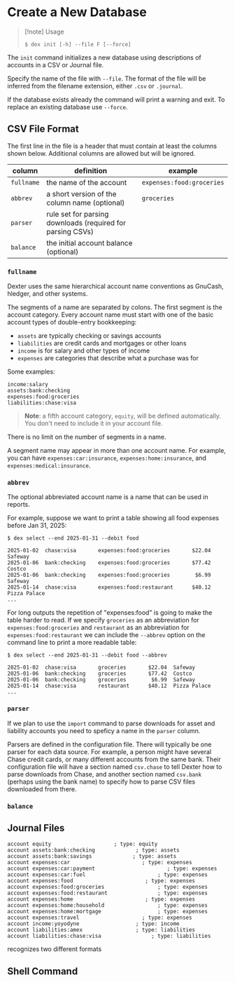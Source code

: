 # Create a New Database

> [!note] Usage
> ```
> $ dex init [-h] --file F [--force]
> ```

The `init` command initializes a new database using descriptions of accounts in a CSV or Journal file.

Specify the name of the file with `--file`.
The format of the file will be inferred from the filename extension, either `.csv` or `.journal`.

If the database exists already the command will print a warning and exit.
To replace an existing database use `--force`.

## CSV File Format

The first line in the file is a header that must contain at least the columns shown below.
Additional columns are allowed but will be ignored.

| column | definition | example |
| --- | --- | --- |
| `fullname` | the name of the account | `expenses:food:groceries` |
| `abbrev` | a short version of the column name (optional) | `groceries` |
| `parser` | rule set for parsing downloads (required for parsing CSVs) |
| `balance` | the initial account balance (optional) |

### `fullname`

Dexter uses the same hierarchical account name conventions as GnuCash, hledger, and other systems.

The segments of a name are separated by colons.
The first segment is the account category.
Every account name must start with one of the basic account types of double-entry bookkeeping:

* `assets` are typically checking or savings accounts
* `liabilities` are credit cards and mortgages or other loans
* `income` is for salary and other types of income
* `expenses` are categories that describe what a purchase was for

Some examples:
```plain
income:salary
assets:bank:checking
expenses:food:groceries
liabilities:chase:visa
```

> **Note**: a fifth account category, `equity`, will be defined automatically.  You don't need to include it in your account file.

There is no limit on the number of segments in a name.

A segment name may appear in more than one account name.
For example, you can have `expenses:car:insurance`, `expenses:home:insurance`, and `expenses:medical:insurance`.

### `abbrev`

The optional abbreviated account name is a name that can be used in reports.

For example, suppose we want to print a table showing all food expenses before Jan 31, 2025:
```plain
$ dex select --end 2025-01-31 --debit food

2025-01-02  chase:visa       expenses:food:groceries       $22.04  Safeway
2025-01-06  bank:checking    expenses:food:groceries       $77.42  Costco
2025-01-06  bank:checking    expenses:food:groceries        $6.99  Safeway
2025-01-14  chase:visa       expenses:food:restaurant      $40.12  Pizza Palace
...
```

For long outputs the repetition of "expenses:food" is going to make the table harder to read.
If we specify `groceries` as an abbreviation for `expenses:food:groceries` and `restaurant` as an abbreviation for `expenses:food:restaurant` we can include the `--abbrev` option on the command line to print a more readable table:
```plain
$ dex select --end 2025-01-31 --debit food --abbrev

2025-01-02  chase:visa       groceries       $22.04  Safeway
2025-01-06  bank:checking    groceries       $77.42  Costco
2025-01-06  bank:checking    groceries        $6.99  Safeway
2025-01-14  chase:visa       restaurant      $40.12  Pizza Palace
...
```

### `parser`

If we plan to use the `import` command to parse downloads for asset and liability accounts you need to speficy a name in the `parser` column.

Parsers are defined in the configuration file.
There will typically be one parser for each data source.
For example, a person might have several Chase credit cards, or many different accounts from the same bank.
Their configuration file will have a section named `csv.chase` to tell Dexter how to parse downloads from Chase, and another section named `csv.bank` (perhaps using the bank name) to specify how to parse CSV files downloaded from there.

### `balance`





## Journal Files

```plain
account equity                    ; type: equity
account assets:bank:checking             ; type: assets
account assets:bank:savings             ; type: assets
account expenses:car                       ; type: expenses
account expenses:car:payment                       ; type: expenses
account expenses:car:fuel                       ; type: expenses
account expenses:food                       ; type: expenses
account expenses:food:groceries                 ; type: expenses
account expenses:food:restaurant                ; type: expenses
account expenses:home                       ; type: expenses
account expenses:home:household                 ; type: expenses
account expenses:home:mortgage                  ; type: expenses
account expenses:travel                    ; type: expenses
account income:yoyodyne                  ; type: income
account liabilities:amex                 ; type: liabilities
account liabilities:chase:visa                ; type: liabilities
```

recognizes two different formats

## Shell Command
